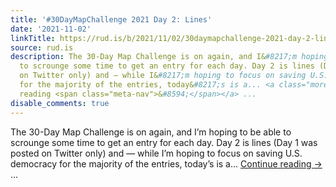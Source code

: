 ```yaml
---
title: '#30DayMapChallenge 2021 Day 2: Lines'
date: '2021-11-02'
linkTitle: https://rud.is/b/2021/11/02/30daymapchallenge-2021-day-2-lines/
source: rud.is
description: The 30-Day Map Challenge is on again, and I&#8217;m hoping to be able
  to scrounge some time to get an entry for each day. Day 2 is lines (Day 1 was posted
  on Twitter only) and — while I&#8217;m hoping to focus on saving U.S. democracy
  for the majority of the entries, today&#8217;s is a... <a class="more-link" href="https://rud.is/b/2021/11/02/30daymapchallenge-2021-day-2-lines/">Continue
  reading <span class="meta-nav">&#8594;</span></a> ...
disable_comments: true
---
```

The 30-Day Map Challenge is on again, and I&#8217;m hoping to be able to scrounge some time to get an entry for each day. Day 2 is lines (Day 1 was posted on Twitter only) and — while I&#8217;m hoping to focus on saving U.S. democracy for the majority of the entries, today&#8217;s is a... <a class="more-link" href="https://rud.is/b/2021/11/02/30daymapchallenge-2021-day-2-lines/">Continue reading <span class="meta-nav">&#8594;</span></a> ...